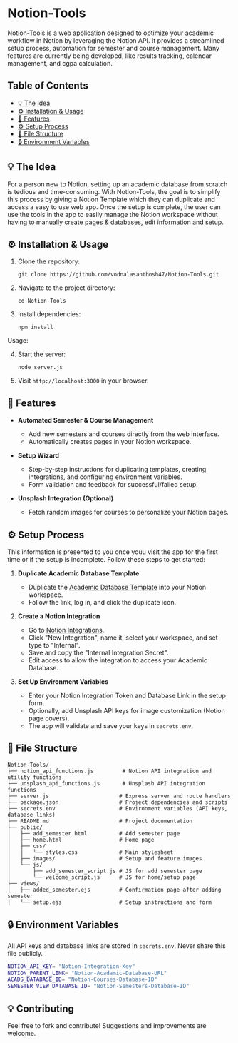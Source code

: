 # Notion-Tools
Notion-Tools is a web application designed to optimize your academic workflow in Notion by leveraging the Notion API. It provides a streamlined setup process, automation for semester and course management. Many features are currently being developed, like results tracking, calendar management, and cgpa calculation. 

## Table of Contents
- [💡 The Idea](#-the-idea)
- [⚙️ Installation & Usage](#-installation--usage)
- [🚀 Features](#-features)
- [⚙️ Setup Process](#-setup-process)
- [📁 File Structure](#-file-structure)
- [🔒 Environment Variables](#-environment-variables)


## 💡 The Idea
For a person new to Notion, setting up an academic database from scratch is tedious and time-consuming. With Notion-Tools, the goal is to simplify this process by giving a Notion Template which they can duplicate and access a easy to use web app. Once the setup is complete, the user can use the tools in the app to easily manage the Notion workspace without having to manually create pages & databases, edit information and setup.

## ⚙️ Installation & Usage
1. Clone the repository:
   ```
   git clone https://github.com/vodnalasanthosh47/Notion-Tools.git
   ```
2. Navigate to the project directory:
   ```
   cd Notion-Tools
   ```
3. Install dependencies:
    ```
    npm install
    ```

Usage:

4. Start the server:
   ```
   node server.js
   ```
5. Visit `http://localhost:3000` in your browser.

## 🚀 Features

- **Automated Semester & Course Management**

  - Add new semesters and courses directly from the web interface.
  - Automatically creates pages in your Notion workspace.

- **Setup Wizard**

  - Step-by-step instructions for duplicating templates, creating integrations, and configuring environment variables.
  - Form validation and feedback for successful/failed setup.

- **Unsplash Integration (Optional)**

  - Fetch random images for courses to personalize your Notion pages.

## ⚙️ Setup Process

This information is presented to you once youu visit the app for the first time or if the setup is incomplete. Follow these steps to get started:

1. **Duplicate Academic Database Template**

   - Duplicate the [Academic Database Template](https://vodnalasanthosh47.notion.site/Academic-Database-Template-259a748860ab8052835df736bb06e4d6) into your Notion workspace.
   - Follow the link, log in, and click the duplicate icon.

2. **Create a Notion Integration**

   - Go to [Notion Integrations](https://www.notion.so/my-integrations).
   - Click "New Integration", name it, select your workspace, and set type to "Internal".
   - Save and copy the "Internal Integration Secret".
   - Edit access to allow the integration to access your Academic Database.

3. **Set Up Environment Variables**
   - Enter your Notion Integration Token and Database Link in the setup form.
   - Optionally, add Unsplash API keys for image customization (Notion page covers).
   - The app will validate and save your keys in `secrets.env`.

## 📁 File Structure

```
Notion-Tools/
├── notion_api_functions.js         # Notion API integration and utility functions
├── unsplash_api_functions.js       # Unsplash API integration functions
├── server.js                      # Express server and route handlers
├── package.json                   # Project dependencies and scripts
├── secrets.env                    # Environment variables (API keys, database links)
├── README.md                      # Project documentation
├── public/
│   ├── add_semester.html          # Add semester page
│   ├── home.html                  # Home page
│   ├── css/
│   │   └── styles.css             # Main stylesheet
│   ├── images/                    # Setup and feature images
│   └── js/
│       ├── add_semester_script.js # JS for add semester page
│       └── welcome_script.js      # JS for home/setup page
├── views/
│   ├── added_semester.ejs         # Confirmation page after adding semester
│   └── setup.ejs                  # Setup instructions and form
```


## 🔒 Environment Variables

All API keys and database links are stored in `secrets.env`. Never share this file publicly.
```sh
NOTION_API_KEY= "Notion-Integration-Key"
NOTION_PARENT_LINK= "Notion-Acadamic-Database-URL"
ACADS_DATABASE_ID= "Notion-Courses-Database-ID"
SEMESTER_VIEW_DATABASE_ID= "Notion-Semesters-Database-ID"
```

## 💡 Contributing

Feel free to fork and contribute! Suggestions and improvements are welcome.

